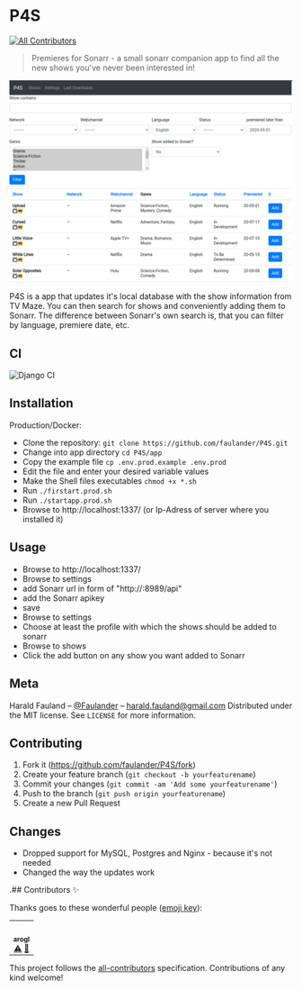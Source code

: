 ﻿ # P4S
<!-- ALL-CONTRIBUTORS-BADGE:START - Do not remove or modify this section -->
[![All Contributors](https://img.shields.io/badge/all_contributors-1-orange.svg?style=flat-square)](#contributors-)
<!-- ALL-CONTRIBUTORS-BADGE:END -->
> Premieres for Sonarr - a small sonarr companion app to find all the new shows you've never been interested in!

![P4S - Premieres for Sonarr](/screenshots/p4s.png?raw=true "P4S Main Screen")

P4S is a app that updates it's local database with the show information from TV Maze. You can then search for shows and conveniently adding them to Sonarr. The difference between Sonarr's own search is, that you can filter by language, premiere date, etc.

## CI
![Django CI](https://github.com/faulander/P4S/workflows/Django%20CI/badge.svg?branch=master)

## Installation

Production/Docker:
- Clone the repository: ```git clone https://github.com/faulander/P4S.git```
- Change into app directory ```cd P4S/app```
- Copy the example file ```cp .env.prod.example .env.prod```
- Edit the file and enter your desired variable values
- Make the Shell files executables ```chmod +x *.sh```
- Run ```./firstart.prod.sh```
- Run ```./startapp.prod.sh```
- Browse to http://localhost:1337/ (or Ip-Adress of server where you installed it)

## Usage
- Browse to http://localhost:1337/
- Browse to settings
- add Sonarr url in form of "http://<ip of sonarr>:8989/api"
- add the Sonarr apikey
- save
- Browse to settings
- Choose at least the profile with which the shows should be added to sonarr
- Browse to shows
- Click the add button on any show you want added to Sonarr

## Meta

Harald Fauland – [@Faulander](https://twitter.com/faulander) – harald.fauland@gmail.com
Distributed under the MIT license. See ``LICENSE`` for more information.


## Contributing

1. Fork it (<https://github.com/faulander/P4S/fork>)
2. Create your feature branch (`git checkout -b yourfeaturename`)
3. Commit your changes (`git commit -am 'Add some yourfeaturename'`)
4. Push to the branch (`git push origin yourfeaturename`)
5. Create a new Pull Request

## Changes
- Dropped support for MySQL, Postgres and Nginx - because it's not needed
- Changed the way the updates work

.## Contributors ✨

Thanks goes to these wonderful people ([emoji key](https://allcontributors.org/docs/en/emoji-key)):

<!-- ALL-CONTRIBUTORS-LIST:START - Do not remove or modify this section -->
<!-- prettier-ignore-start -->
<!-- markdownlint-disable -->
<table>
  <tr>
    <td align="center"><a href="https://github.com/arogl"><img src="https://avatars1.githubusercontent.com/u/1115472?v=4" width="100px;" alt=""/><br /><sub><b>arogl</b></sub></a><br /><a href="https://github.com/faulander/P4S/commits?author=arogl" title="Tests">⚠️</a> <a href="https://github.com/faulander/P4S/commits?author=arogl" title="Documentation">📖</a></td>
  </tr>
</table>

<!-- markdownlint-enable -->
<!-- prettier-ignore-end -->
<!-- ALL-CONTRIBUTORS-LIST:END -->

This project follows the [all-contributors](https://github.com/all-contributors/all-contributors) specification. Contributions of any kind welcome!
